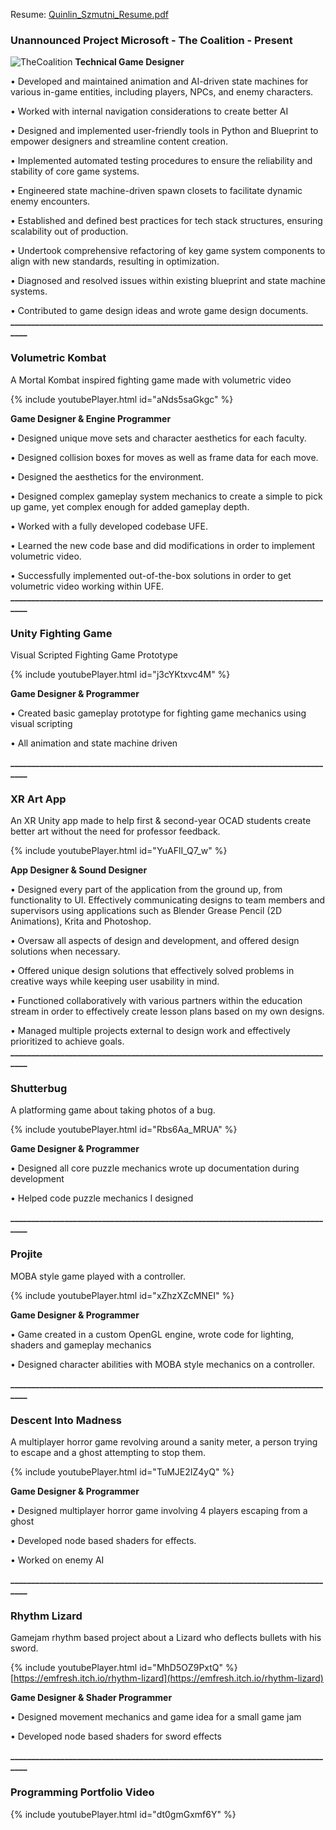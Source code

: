 Resume: [Quinlin_Szmutni_Resume.pdf](https://github.com/qszmutni/Portfolio-GitPages/files/12865520/Quinlin_Szmutni_Resume.pdf)


### Unannounced Project Microsoft - The Coalition - Present
![TheCoalition](https://user-images.githubusercontent.com/33354545/221333277-2e8c7e21-9c3a-4a76-abd9-8f2b98e5544e.png)
**Technical Game Designer**

• Developed and maintained animation and AI-driven state machines for various in-game entities, including players, NPCs, and enemy characters.

• Worked with internal navigation considerations to create better AI

• Designed and implemented user-friendly tools in Python and Blueprint to empower designers and streamline content creation.

• Implemented automated testing procedures to ensure the reliability and stability of core game systems.

• Engineered state machine-driven spawn closets to facilitate dynamic enemy encounters.

• Established and defined best practices for tech stack structures, ensuring scalability out of production.

• Undertook comprehensive refactoring of key game system components to align with new standards, resulting in optimization.

• Diagnosed and resolved issues within existing blueprint and state machine systems.

• Contributed to game design ideas and wrote game design documents.
**_______________________________________________________________________________**


### Volumetric Kombat
A Mortal Kombat inspired fighting game made with volumetric video

{% include youtubePlayer.html id="aNds5saGkgc" %}


**Game Designer & Engine Programmer**

• Designed unique move sets and character aesthetics for each faculty.

• Designed collision boxes for moves as well as frame data for each move.

• Designed the aesthetics for the environment.

• Designed complex gameplay system mechanics to create a simple to pick up game, yet complex enough for
added gameplay depth.

• Worked with a fully developed codebase UFE.

• Learned the new code base and did modifications in order to implement volumetric video.

• Successfully implemented out-of-the-box solutions in order to get volumetric video working within UFE.
**_______________________________________________________________________________**


### Unity Fighting Game
Visual Scripted Fighting Game Prototype

{% include youtubePlayer.html id="j3cYKtxvc4M" %}

**Game Designer & Programmer**

• Created basic gameplay prototype for fighting game mechanics using visual scripting

• All animation and state machine driven

**_______________________________________________________________________________**


### XR Art App
An XR Unity app made to help first & second-year OCAD students create better art without the need for
professor feedback.

{% include youtubePlayer.html id="YuAFlI_Q7_w" %}

**App Designer & Sound Designer**

• Designed every part of the application from the ground up, from functionality to UI. Effectively
communicating designs to team members and supervisors using applications such as Blender Grease Pencil
(2D Animations), Krita and Photoshop.

• Oversaw all aspects of design and development, and offered design solutions when necessary.

• Offered unique design solutions that effectively solved problems in creative ways while keeping user
usability in mind.

• Functioned collaboratively with various partners within the education stream in order to effectively create
lesson plans based on my own designs.

• Managed multiple projects external to design work and effectively prioritized to achieve goals.
**_______________________________________________________________________________**


### Shutterbug
A platforming game about taking photos of a bug.

{% include youtubePlayer.html id="Rbs6Aa_MRUA" %}

**Game Designer & Programmer**

• Designed all core puzzle mechanics wrote up documentation during development

• Helped code puzzle mechanics I designed

**_______________________________________________________________________________**

### Projite
MOBA style game played with a controller.

{% include youtubePlayer.html id="xZhzXZcMNEI" %}

 **Game Designer & Programmer**
 
• Game created in a custom OpenGL engine, wrote code for lighting, shaders and gameplay mechanics

• Designed character abilities with MOBA style mechanics on a controller.
 
**_______________________________________________________________________________**


### Descent Into Madness
A multiplayer horror game revolving around a sanity meter, a person trying to escape and a ghost attempting
to stop them.

{% include youtubePlayer.html id="TuMJE2IZ4yQ" %}

 **Game Designer & Programmer**
 
• Designed multiplayer horror game involving 4 players escaping from a ghost

• Developed node based shaders for effects.

• Worked on enemy AI
 
**_______________________________________________________________________________**

### Rhythm Lizard
Gamejam rhythm based project about a Lizard who deflects bullets with his sword.

{% include youtubePlayer.html id="MhD5OZ9PxtQ" %}
 [https://emfresh.itch.io/rhythm-lizard](https://emfresh.itch.io/rhythm-lizard)

 **Game Designer & Shader Programmer**
 
• Designed movement mechanics and game idea for a small game jam

• Developed node based shaders for sword effects

**_______________________________________________________________________________**


### Programming Portfolio Video

{% include youtubePlayer.html id="dt0gmGxmf6Y" %}
